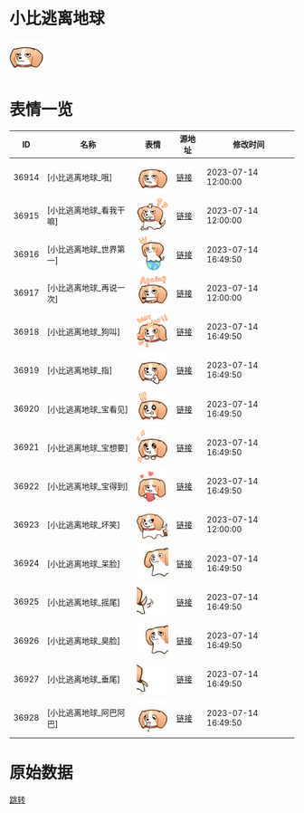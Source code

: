 # 小比逃离地球

<img src="./cover.png" height="60" alt="cover" />

# 表情一览

|ID|名称|表情|源地址|修改时间|
|----|----|----|----|----|
|36914|[小比逃离地球_哦]|<img src="./pic/036914_%5B小比逃离地球_哦%5D.png" height="60" alt="哦"/>|[链接](https://i0.hdslb.com/bfs/garb/9611e9d7edafc0092997d829b9f654c39f690a2c.png)|2023-07-14 12:00:00|
|36915|[小比逃离地球_看我干嘛]|<img src="./pic/036915_%5B小比逃离地球_看我干嘛%5D.png" height="60" alt="看我干嘛"/>|[链接](https://i0.hdslb.com/bfs/garb/e88e2201b85ab0af4344a7c7d58b62e270a09bf3.png)|2023-07-14 12:00:00|
|36916|[小比逃离地球_世界第一]|<img src="./pic/036916_%5B小比逃离地球_世界第一%5D.png" height="60" alt="世界第一"/>|[链接](https://i0.hdslb.com/bfs/garb/a2becac0b8a6b247c2c0f71a5779f1be99a81cbc.png)|2023-07-14 16:49:50|
|36917|[小比逃离地球_再说一次]|<img src="./pic/036917_%5B小比逃离地球_再说一次%5D.png" height="60" alt="再说一次"/>|[链接](https://i0.hdslb.com/bfs/garb/9e2eed330e3f21fe26c9d0d842bdf1fe55b47cf3.png)|2023-07-14 12:00:00|
|36918|[小比逃离地球_狗叫]|<img src="./pic/036918_%5B小比逃离地球_狗叫%5D.png" height="60" alt="狗叫"/>|[链接](https://i0.hdslb.com/bfs/garb/1c50321765edbbdae445c24bdc0fde6ad0bd3c61.png)|2023-07-14 16:49:50|
|36919|[小比逃离地球_指]|<img src="./pic/036919_%5B小比逃离地球_指%5D.png" height="60" alt="指"/>|[链接](https://i0.hdslb.com/bfs/garb/d115cdb9e8b2cac0f3902ad296de0ff76b810822.png)|2023-07-14 16:49:50|
|36920|[小比逃离地球_宝看见]|<img src="./pic/036920_%5B小比逃离地球_宝看见%5D.png" height="60" alt="宝看见"/>|[链接](https://i0.hdslb.com/bfs/garb/13f4ff4cec472dbe0071e346f38568c4e85979bf.png)|2023-07-14 16:49:50|
|36921|[小比逃离地球_宝想要]|<img src="./pic/036921_%5B小比逃离地球_宝想要%5D.png" height="60" alt="宝想要"/>|[链接](https://i0.hdslb.com/bfs/garb/7759eca8934c87a5c5ff0832ca90628e0ae45792.png)|2023-07-14 16:49:50|
|36922|[小比逃离地球_宝得到]|<img src="./pic/036922_%5B小比逃离地球_宝得到%5D.png" height="60" alt="宝得到"/>|[链接](https://i0.hdslb.com/bfs/garb/b8af3109d102148606cd8a2c789fa9c4c2769ce1.png)|2023-07-14 16:49:50|
|36923|[小比逃离地球_坏笑]|<img src="./pic/036923_%5B小比逃离地球_坏笑%5D.png" height="60" alt="坏笑"/>|[链接](https://i0.hdslb.com/bfs/garb/4f1f98c796bac7a051f01f366aed4925968033d7.png)|2023-07-14 12:00:00|
|36924|[小比逃离地球_呆脸]|<img src="./pic/036924_%5B小比逃离地球_呆脸%5D.png" height="60" alt="呆脸"/>|[链接](https://i0.hdslb.com/bfs/garb/88a2f48220c0ccd175ffc75e15777352dc8da8ab.png)|2023-07-14 16:49:50|
|36925|[小比逃离地球_摇尾]|<img src="./pic/036925_%5B小比逃离地球_摇尾%5D.png" height="60" alt="摇尾"/>|[链接](https://i0.hdslb.com/bfs/garb/2821584ccd64380b2dd2c48663eacbda73c0b008.png)|2023-07-14 16:49:50|
|36926|[小比逃离地球_臭脸]|<img src="./pic/036926_%5B小比逃离地球_臭脸%5D.png" height="60" alt="臭脸"/>|[链接](https://i0.hdslb.com/bfs/garb/b4dbafc71ed635aaf6412142b0cbf03a72130b2b.png)|2023-07-14 16:49:50|
|36927|[小比逃离地球_垂尾]|<img src="./pic/036927_%5B小比逃离地球_垂尾%5D.png" height="60" alt="垂尾"/>|[链接](https://i0.hdslb.com/bfs/garb/0a46bd3c755960bfcd96cd1292f7c56ad3c506bc.png)|2023-07-14 16:49:50|
|36928|[小比逃离地球_阿巴阿巴]|<img src="./pic/036928_%5B小比逃离地球_阿巴阿巴%5D.png" height="60" alt="阿巴阿巴"/>|[链接](https://i0.hdslb.com/bfs/garb/daff9b079cd822aff5816db7f539193536a22fe0.png)|2023-07-14 16:49:50|

# 原始数据

[跳转](./raw.json)

